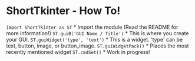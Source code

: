 # ShortTkinter - How To!

`import ShortTkinter as ST` * Import the module (Read the README for more information!)
`ST.guiB('GUI Name / Title')` * This is where you create your GUI.
`ST.guiWidget('type', 'text')` * This is a widget. 'type' can be text, button, image, or button_image.
`ST.guiWidgetPack()` * Places the most recently mentioned widget
`ST.cmdSet()` * Work in progress!
